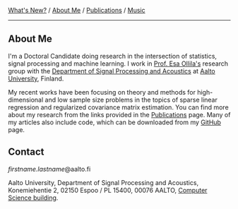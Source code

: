 [What's New?](./index.md) / [About Me](./about.md) / [Publications](./publications.md) / [Music](./music.md)

---

## About Me

I'm a Doctoral Candidate doing research in the intersection of statistics,
signal processing and machine learning. I work in [Prof. Esa
Ollila's](http://users.spa.aalto.fi/esollila/) research group with the
[Department of Signal Processing and
Acoustics](https://www.aalto.fi/en/department-of-signal-processing-and-acoustics)
at [Aalto University](https://www.aalto.fi/en), Finland.

My recent works have been focusing on theory and methods for high-dimensional
and low sample size problems in the topics of sparse linear regression and
regularized covariance matrix estimation. You can find more about my research
from the links provided in the [Publications](./publications.md) page. Many of
my articles also include code, which can be downloaded from my
[GitHub](https://github.com/EliasRaninen) page.

## Contact

*firstname.lastname*@aalto.fi

Aalto University,
Department of Signal Processing and Acoustics,
Konemiehentie 2, 02150 Espoo / PL 15400, 00076 AALTO,
[Computer Science building](https://www.aalto.fi/en/locations/computer-science-building).
